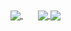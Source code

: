 <a href="https://github.com/f-pochat?tab=repositories">
  <img align="center" src="https://github-readme-stats.vercel.app/api?username=f-pochat&show_icons=true&theme=dracula&include_all_commits=true&count_private=true" />
</a>
&nbsp;
&nbsp;
&nbsp;
<a href="https://github.com/f-pochat/react-effortless-form">
  <img align="center" src="https://github-readme-stats.vercel.app/api/top-langs/?username=f-pochat&theme=dracula&hide=html,scss&layout=compact" />
</a>
<a href="https://github.com/f-pochat/react-effortless-form">
  <img align="center" src="https://github-readme-stats.vercel.app/api/pin/?username=f-pochat&repo=react-effortless-form&theme=dracula&show_owner=true" />
</a>
